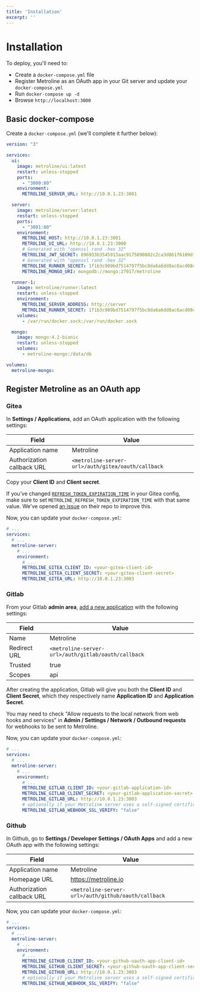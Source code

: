 ```yaml
---
title: 'Installation'
excerpt: ''
---
```


# Installation

To deploy, you'll need to:
- Create a `docker-compose.yml` file
- Register Metroline as an OAuth app in your Git server and update your `docker-compose.yml`
- Run `docker-compose up -d`
- Browse `http://localhost:3000`

## Basic docker-compose

Create a `docker-compose.yml` (we'll complete it further below):

<div class="code-group" data-props='{ "lineNumbers": ["true"] }'>

```yaml
version: "3"

services:
  ui:
    image: metroline/ui:latest
    restart: unless-stopped
    ports:
      - "3000:80"
    environment:
      METROLINE_SERVER_URL: http://10.0.1.23:3001

  server:
    image: metroline/server:latest
    restart: unless-stopped
    ports:
      - "3001:80"
    environment:
      METROLINE_HOST: http://10.0.1.23:3001
      METROLINE_UI_URL: http://10.0.1.23:3000
      # Generated with "openssl rand -hex 32"
      METROLINE_JWT_SECRET: 896933b3545913aac9175890882c2ca3d861f6109dfe2c48f1b4c15686c59542
      # Generated with "openssl rand -hex 32"
      METROLINE_RUNNER_SECRET: 1f1b3c989bd7514797f5bc8da6a6dd8ac6acd08c3719acf47aa2a7f4aa1a7e57
      METROLINE_MONGO_URI: mongodb://mongo:27017/metroline

  runner-1:
    image: metroline/runner:latest
    restart: unless-stopped
    environment:
      METROLINE_SERVER_ADDRESS: http://server
      METROLINE_RUNNER_SECRET: 1f1b3c989bd7514797f5bc8da6a6dd8ac6acd08c3719acf47aa2a7f4aa1a7e57
    volumes:
      - /var/run/docker.sock:/var/run/docker.sock

  mongo:
    image: mongo:4.2-bionic
    restart: unless-stopped
    volumes:
      - metroline-mongo:/data/db

volumes:
  metroline-mongo:
```

</div>

## Register Metroline as an OAuth app

### Gitea

In **Settings / Applications**, add an OAuth application with the following settings:

| Field | Value |
| ---- | ---- |
| Application name   | Metroline | 
| Authorization callback URL | `<metroline-server-url>/auth/gitea/oauth/callback` |

Copy your **Client ID** and **Client secret**.

<div class="blockquote" data-props='{ "mod": "info" }'>

If you've changed [`REFRESH_TOKEN_EXPIRATION_TIME`](https://docs.gitea.io/en-us/config-cheat-sheet/#oauth2-oauth2) in your Gitea config, make sure to set `METROLINE_REFRESH_TOKEN_EXPIRATION_TIME` with that same value. We've opened [an issue](https://github.com/go-gitea/gitea/issues/12641) on their repo to improve this.

</div>

Now, you can update your `docker-compose.yml`:

<div class="code-group" data-props='{ "lineNumbers": ["true"] }'>

```yaml
# ...
services:
  # ...
  metroline-server:
    # ...
    environment:
      # ...
      METROLINE_GITEA_CLIENT_ID: <your-gitea-client-id>
      METROLINE_GITEA_CLIENT_SECRET: <your-gitea-client-secret>
      METROLINE_GITEA_URL: http://10.0.1.23:3003
```

</div>

### Gitlab

From your Gitlab **admin area**, [add a new application](https://docs.gitlab.com/ee/integration/oauth_provider.html#adding-an-application-through-the-profile) with the following settings:

| Field | Value |
| ---- | ---- |
| Name   | Metroline | 
| Redirect URL | `<metroline-server-url>/auth/gitlab/oauth/callback` |
| Trusted | true |
| Scopes | api |

After creating the application, Gitlab will give you both the **Client ID** and **Client Secret**, which they respectively name **Application ID** and **Application Secret**.

<div class="blockquote" data-props='{ "mod": "warning" }'>

You may need to check "Allow requests to the local network from web hooks and services" in **Admin / Settings / Network / Outbound requests** for webhooks to be sent to Metroline.

</div>

Now, you can update your `docker-compose.yml`:

<div class="code-group" data-props='{ "lineNumbers": ["true"] }'>

```yaml
# ...
services:
  # ...
  metroline-server:
    # ...
    environment:
      # ...
      METROLINE_GITLAB_CLIENT_ID: <your-gitlab-application-id>
      METROLINE_GITLAB_CLIENT_SECRET: <your-gitlab-application-secret>
      METROLINE_GITLAB_URL: http://10.0.1.23:3003
      # optionally if your Metroline server uses a self-signed certificate
      METROLINE_GITLAB_WEBHOOK_SSL_VERIFY: "false"
```

</div>

### Github

In Github, go to **Settings / Developer Settings / OAuth Apps** and add a new OAuth app with the following settings:

| Field | Value |
| ---- | ---- |
| Application name   | Metroline | 
| Homepage URL   | https://metroline.io | 
| Authorization callback URL | `<metroline-server-url>/auth/github/oauth/callback` |

Now, you can update your `docker-compose.yml`:

<div class="code-group" data-props='{ "lineNumbers": ["true"] }'>

```yaml
# ...
services:
  # ...
  metroline-server:
    # ...
    environment:
      # ...
      METROLINE_GITHUB_CLIENT_ID: <your-github-oauth-app-client-id>
      METROLINE_GITHUB_CLIENT_SECRET: <your-github-oauth-app-client-secret>
      METROLINE_GITHUB_URL: http://10.0.1.23:3003
      # optionally if your Metroline server uses a self-signed certificate
      METROLINE_GITHUB_WEBHOOK_SSL_VERIFY: "false"
```

</div>
